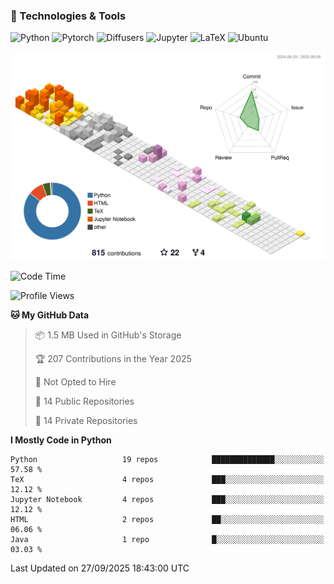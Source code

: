 ### 🧰 Technologies & Tools

![Python](https://img.shields.io/badge/python-%233776AB.svg?style=for-the-badge&logo=python&logoColor=white)
![Pytorch](https://img.shields.io/badge/pytorch-%23EE4C2C.svg?style=for-the-badge&logo=pytorch&logoColor=white)
![Diffusers](https://img.shields.io/badge/diffusers-HuggingFace-yellow?style=for-the-badge&logo=huggingface&logoColor=black)
![Jupyter](https://img.shields.io/badge/Jupyter-%23F37626.svg?style=for-the-badge&logo=Jupyter&logoColor=white)
![LaTeX](https://img.shields.io/badge/LaTeX-47A141?style=for-the-badge&logo=latex&logoColor=white)
![Ubuntu](https://img.shields.io/badge/Ubuntu-E95420?style=for-the-badge&logo=ubuntu&logoColor=white)


<!--![](https://raw.githubusercontent.com/BorisYang326/BorisYang326/output/github-contribution-grid-snake-dark.svg) -->
![](./profile-3d-contrib/profile-season-animate.svg)

<!--START_SECTION:waka-->
![Code Time](http://img.shields.io/badge/Code%20Time-967%20hrs%2047%20mins-blue)

![Profile Views](http://img.shields.io/badge/Profile%20Views-0-blue)

**🐱 My GitHub Data** 

> 📦 1.5 MB Used in GitHub's Storage 
 > 
> 🏆 207 Contributions in the Year 2025
 > 
> 🚫 Not Opted to Hire
 > 
> 📜 14 Public Repositories 
 > 
> 🔑 14 Private Repositories 
 > 
**I Mostly Code in Python** 

```text
Python                   19 repos            ██████████████░░░░░░░░░░░   57.58 % 
TeX                      4 repos             ███░░░░░░░░░░░░░░░░░░░░░░   12.12 % 
Jupyter Notebook         4 repos             ███░░░░░░░░░░░░░░░░░░░░░░   12.12 % 
HTML                     2 repos             ██░░░░░░░░░░░░░░░░░░░░░░░   06.06 % 
Java                     1 repo              █░░░░░░░░░░░░░░░░░░░░░░░░   03.03 % 
```




 Last Updated on 27/09/2025 18:43:00 UTC
<!--END_SECTION:waka-->
